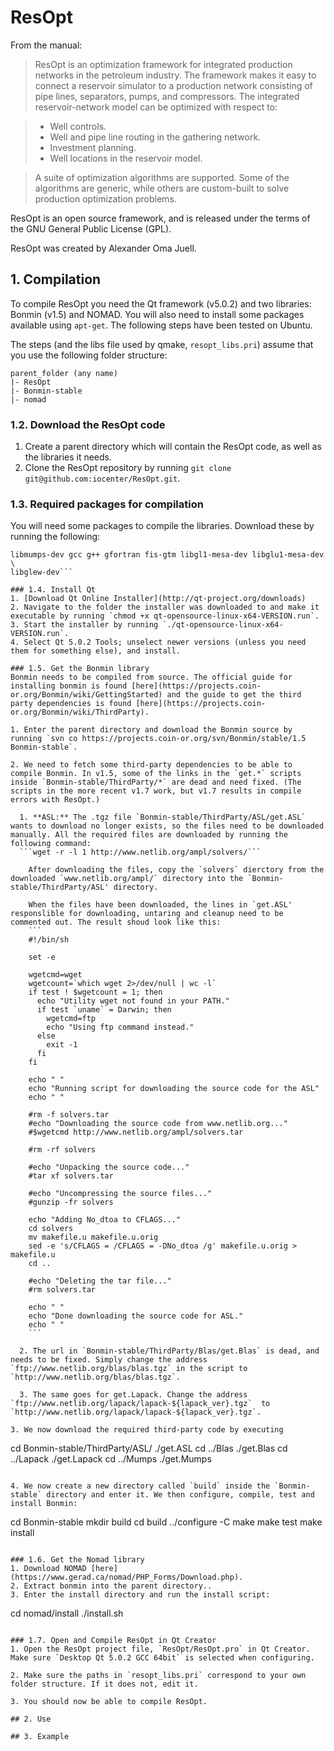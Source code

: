 # ResOpt

From the manual:

> ResOpt is an optimization framework for integrated production networks in the petroleum industry. The framework makes it easy to connect a reservoir simulator to a production network consisting of pipe lines, separators, pumps, and compressors. The integrated reservoir-network model can be optimized with respect to:

> * Well controls.
> * Well and pipe line routing in the gathering network.
> * Investment planning.
> * Well locations in the reservoir model.

> A suite of optimization algorithms are supported. Some of the algorithms are generic, while others are custom-built to solve production optimization problems.

ResOpt is an open source framework, and is released under the terms of the GNU General Public License (GPL).

ResOpt was created by Alexander Oma Juell.

## 1. Compilation

To compile ResOpt you need the Qt framework (v5.0.2) and two libraries: Bonmin (v1.5) and NOMAD. You will also need to install some packages available using `apt-get`. The following steps have been tested on Ubuntu.

The steps (and the libs file used by qmake, `resopt_libs.pri`) assume that you use the following folder structure:
```
parent_folder (any name)
|- ResOpt
|- Bonmin-stable
|- nomad
```

### 1.2. Download the ResOpt code

1. Create a parent directory which will contain the ResOpt code, as well as the libraries it needs.
2. Clone the ResOpt repository by running `git clone git@github.com:iocenter/ResOpt.git`.

### 1.3. Required packages for compilation
You will need some packages to compile the libraries. Download these by running the following:
```sudo apt-get install git subversion make libblas-dev liblapack-dev \
libmumps-dev gcc g++ gfortran fis-gtm libgl1-mesa-dev libglu1-mesa-dev \
libglew-dev```

### 1.4. Install Qt
1. [Download Qt Online Installer](http://qt-project.org/downloads)
2. Navigate to the folder the installer was downloaded to and make it executable by running `chmod +x qt-opensource-linux-x64-VERSION.run`.
3. Start the installer by running `./qt-opensource-linux-x64-VERSION.run`.
4. Select Qt 5.0.2 Tools; unselect newer versions (unless you need them for something else), and install.

### 1.5. Get the Bonmin library
Bonmin needs to be compiled from source. The official guide for installing bonmin is found [here](https://projects.coin-or.org/Bonmin/wiki/GettingStarted) and the guide to get the third party dependencies is found [here](https://projects.coin-or.org/Bonmin/wiki/ThirdParty).

1. Enter the parent directory and download the Bonmin source by running `svn co https://projects.coin-or.org/svn/Bonmin/stable/1.5 Bonmin-stable`.

2. We need to fetch some third-party dependencies to be able to compile Bonmin. In v1.5, some of the links in the `get.*` scripts inside `Bonmin-stable/ThirdParty/*` are dead and need fixed. (The scripts in the more recent v1.7 work, but v1.7 results in compile errors with ResOpt.)
  
  1. **ASL:** The .tgz file `Bonmin-stable/ThirdParty/ASL/get.ASL` wants to download no longer exists, so the files need to be downloaded manually. All the required files are downloaded by running the following command:
  ```wget -r -l 1 http://www.netlib.org/ampl/solvers/```
  
    After downloading the files, copy the `solvers` dierctory from the downloaded `www.netlib.org/ampl/` directory into the `Bonmin-stable/ThirdParty/ASL' directory. 

    When the files have been downloaded, the lines in `get.ASL' responslible for downloading, untaring and cleanup need to be commented out. The result shoud look like this:
    ```
    #!/bin/sh
  
    set -e
  
    wgetcmd=wget
    wgetcount=`which wget 2>/dev/null | wc -l`
    if test ! $wgetcount = 1; then
      echo "Utility wget not found in your PATH."
      if test `uname` = Darwin; then
        wgetcmd=ftp
        echo "Using ftp command instead."
      else
        exit -1
      fi
    fi
  
    echo " "
    echo "Running script for downloading the source code for the ASL"
    echo " "
  
    #rm -f solvers.tar
    #echo "Downloading the source code from www.netlib.org..."
    #$wgetcmd http://www.netlib.org/ampl/solvers.tar
  
    #rm -rf solvers
  
    #echo "Unpacking the source code..."
    #tar xf solvers.tar
  
    #echo "Uncompressing the source files..."
    #gunzip -fr solvers
  
    echo "Adding No_dtoa to CFLAGS..."
    cd solvers
    mv makefile.u makefile.u.orig
    sed -e 's/CFLAGS = /CFLAGS = -DNo_dtoa /g' makefile.u.orig > makefile.u
    cd ..
  
    #echo "Deleting the tar file..."
    #rm solvers.tar
  
    echo " "
    echo "Done downloading the source code for ASL."
    echo " "
    ```

  2. The url in `Bonmin-stable/ThirdParty/Blas/get.Blas` is dead, and needs to be fixed. Simply change the address `ftp://www.netlib.org/blas/blas.tgz` in the script to `http://www.netlib.org/blas/blas.tgz`.

  3. The same goes for get.Lapack. Change the address `ftp://www.netlib.org/lapack/lapack-${lapack_ver}.tgz`  to `http://www.netlib.org/lapack/lapack-${lapack_ver}.tgz`.

3. We now download the required third-party code by executing
  ```
  cd Bonmin-stable/ThirdParty/ASL/
  ./get.ASL
  cd ../Blas
  ./get.Blas
  cd ../Lapack
  ./get.Lapack
  cd ../Mumps
  ./get.Mumps
  ```

4. We now create a new directory called `build` inside the `Bonmin-stable` directory and enter it. We then configure, compile, test and install Bonmin:
  ```
  cd Bonmin-stable
  mkdir build
  cd build
  ../configure -C
  make
  make test
  make install
  ```

### 1.6. Get the Nomad library
1. Download NOMAD [here](https://www.gerad.ca/nomad/PHP_Forms/Download.php).
2. Extract bonmin into the parent directory..
3. Enter the install directory and run the install script:
```
cd nomad/install
./install.sh
```

### 1.7. Open and Compile ResOpt in Qt Creator
1. Open the ResOpt project file, `ResOpt/ResOpt.pro` in Qt Creator. Make sure `Desktop Qt 5.0.2 GCC 64bit` is selected when configuring.

2. Make sure the paths in `resopt_libs.pri` correspond to your own folder structure. If it does not, edit it.

3. You should now be able to compile ResOpt.

## 2. Use

## 3. Example
